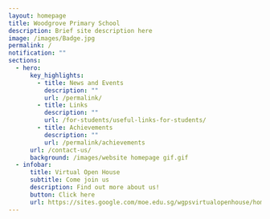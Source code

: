 ```yaml
---
layout: homepage
title: Woodgrove Primary School
description: Brief site description here
image: /images/Badge.jpg
permalink: /
notification: ""
sections:
  - hero:
      key_highlights:
        - title: News and Events
          description: ""
          url: /permalink/
        - title: Links
          description: ""
          url: /for-students/useful-links-for-students/
        - title: Achievements
          description: ""
          url: /permalink/achievements
      url: /contact-us/
      background: /images/website homepage gif.gif
  - infobar:
      title: Virtual Open House
      subtitle: Come join us
      description: Find out more about us!
      button: Click here
      url: https://sites.google.com/moe.edu.sg/wgpsvirtualopenhouse/home
---
```

